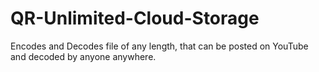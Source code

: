 # QR-Unlimited-Cloud-Storage
Encodes and Decodes file of any length, that can be posted on YouTube and decoded by anyone anywhere.
